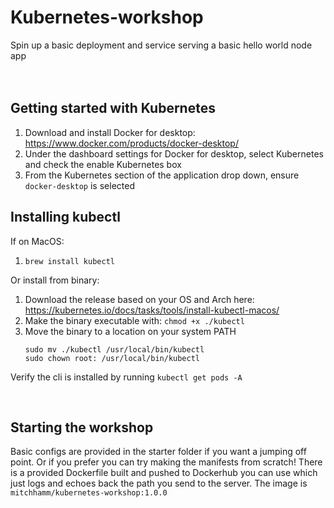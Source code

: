 # Kubernetes-workshop
Spin up a basic deployment and service serving a basic hello world node app
<br/>
<br/>
<br/>

## Getting started with Kubernetes
1. Download and install Docker for desktop: https://www.docker.com/products/docker-desktop/
2. Under the dashboard settings for Docker for desktop, select Kubernetes and check the enable Kubernetes box
3. From the Kubernetes section of the application drop down, ensure `docker-desktop` is selected

## Installing kubectl
If on MacOS:
1. `brew install kubectl`

Or install from binary:
1. Download the release based on your OS and Arch here: https://kubernetes.io/docs/tasks/tools/install-kubectl-macos/
2. Make the binary executable with: `chmod +x ./kubectl`
3. Move the binary to a location on your system PATH
   ```
   sudo mv ./kubectl /usr/local/bin/kubectl
   sudo chown root: /usr/local/bin/kubectl
   ```
Verify the cli is installed by running `kubectl get pods -A` 

<br/>

## Starting the workshop
Basic configs are provided in the starter folder if you want a jumping off point. Or if you prefer you can try making the manifests from scratch!
There is a provided Dockerfile built and pushed to Dockerhub you can use which just logs and echoes back the path you send to the server. The image is `mitchhamm/kubernetes-workshop:1.0.0`
